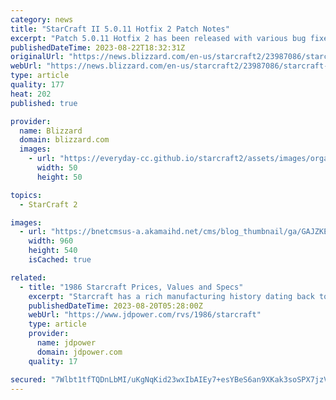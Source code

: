 ```yaml
---
category: news
title: "StarCraft II 5.0.11 Hotfix 2 Patch Notes"
excerpt: "Patch 5.0.11 Hotfix 2 has been released with various bug fixes. Check out the detail!"
publishedDateTime: 2023-08-22T18:32:31Z
originalUrl: "https://news.blizzard.com/en-us/starcraft2/23987086/starcraft-ii-5-0-11-hotfix-2-patch-notes"
webUrl: "https://news.blizzard.com/en-us/starcraft2/23987086/starcraft-ii-5-0-11-hotfix-2-patch-notes"
type: article
quality: 177
heat: 202
published: true

provider:
  name: Blizzard
  domain: blizzard.com
  images:
    - url: "https://everyday-cc.github.io/starcraft2/assets/images/organizations/blizzard.com-50x50.jpg"
      width: 50
      height: 50

topics:
  - StarCraft 2

images:
  - url: "https://bnetcmsus-a.akamaihd.net/cms/blog_thumbnail/ga/GAJZKEC09RPX1554829654442.jpg"
    width: 960
    height: 540
    isCached: true

related:
  - title: "1986 Starcraft Prices, Values and Specs"
    excerpt: "Starcraft has a rich manufacturing history dating back to 1903 as a producer of farm equipment and later boats. Entering the recreational vehicle marketplace in 1964, Starcraft began producing a folding camping trailer. Eventually, Starcraft added truck ..."
    publishedDateTime: 2023-08-20T05:28:00Z
    webUrl: "https://www.jdpower.com/rvs/1986/starcraft"
    type: article
    provider:
      name: jdpower
      domain: jdpower.com
    quality: 17

secured: "7Wlbt1tfTQDnLbMI/uKgNqKid23wxIbAIEy7+esYBeS6an9XKak3soSPX7jzVXpiHFzxLFCLT/YlIHqFRBkOpXLXHCqoOk8oZ2aAmDb0gXaNHzagvNmeb7pVaqBh4ofI/x7bddcLwqHHbFZkhmBfXRvas4Pg+5vGYv3JWbQROkFr55uoY0NDfampinnzKAQvedu+PnZl095jJz9DkXu6oOqtcxiWEua6XFkOLDOcOVOkJvxrxkeDdzm9kTOQfv6aeLJYkKQeEzBPc9tOovX6pbertNOBtdLCizKErEoOhxpmMezVaQf4GY4jeuwr0G5v/XwOWf5faWUKay0rAqlS0JG+Kyp1gEa7nR47dLnw4hU=;SzsvApYU3XM37Iq5I2lS3A=="
---
```


